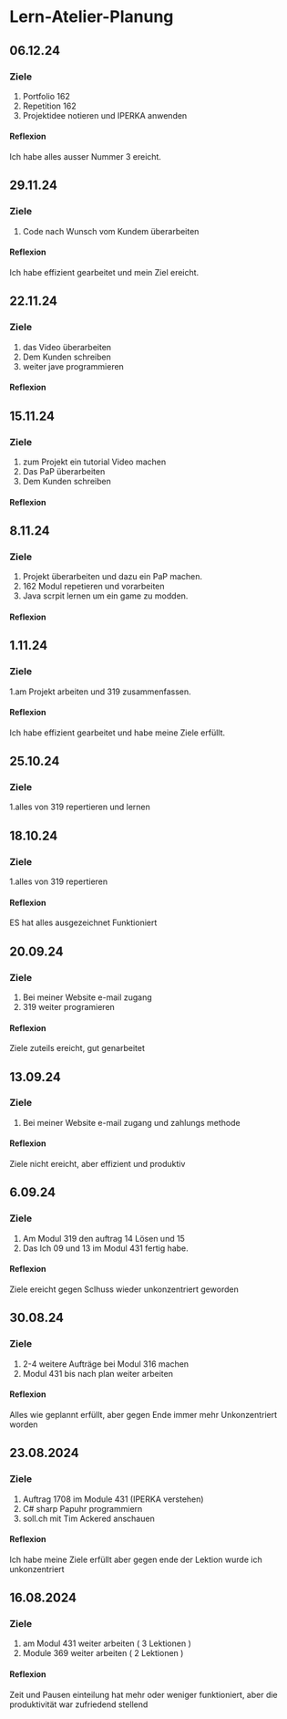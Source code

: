 # Lern-Atelier-Planung
## 06.12.24
### Ziele
1. Portfolio 162
2. Repetition 162
3. Projektidee notieren und IPERKA anwenden
#### Reflexion
Ich habe alles ausser Nummer 3 ereicht.
## 29.11.24
### Ziele
1. Code nach Wunsch vom Kundem überarbeiten
#### Reflexion
Ich habe effizient gearbeitet und mein Ziel ereicht.
## 22.11.24
### Ziele
1. das Video überarbeiten
2. Dem Kunden schreiben
3. weiter jave programmieren
#### Reflexion
## 15.11.24
### Ziele
1. zum Projekt ein tutorial Video machen
2. Das PaP überarbeiten
3. Dem Kunden schreiben
#### Reflexion

## 8.11.24
### Ziele
1. Projekt überarbeiten und dazu ein PaP machen.
2. 162 Modul repetieren und vorarbeiten
3. Java scrpit lernen um ein game zu modden.
#### Reflexion

## 1.11.24
### Ziele
1.am Projekt arbeiten und 319 zusammenfassen.
#### Reflexion
Ich habe effizient gearbeitet und habe meine Ziele erfüllt.

## 25.10.24
### Ziele
1.alles von 319 repertieren und lernen
## 18.10.24
### Ziele
1.alles von 319 repertieren

#### Reflexion
ES hat alles ausgezeichnet Funktioniert
## 20.09.24                                                                                                                         
### Ziele
1. Bei meiner Website e-mail zugang
2. 319 weiter programieren

#### Reflexion
Ziele zuteils ereicht, gut genarbeitet
## 13.09.24                                                                                                                         
### Ziele
1. Bei meiner Website e-mail zugang und zahlungs methode
#### Reflexion
Ziele nicht ereicht, aber effizient und produktiv

## 6.09.24                                                                                                                         
### Ziele
1. Am Modul 319 den auftrag 14 Lösen und 15
2. Das Ich 09 und 13 im Modul 431 fertig habe.
#### Reflexion
Ziele ereicht gegen Sclhuss wieder unkonzentriert geworden

## 30.08.24                                                                                                                         
### Ziele
1. 2-4 weitere Aufträge bei Modul 316 machen
2. Modul 431 bis nach plan weiter arbeiten
#### Reflexion
Alles wie geplannt erfüllt, aber gegen Ende immer mehr Unkonzentriert worden

## 23.08.2024
### Ziele
1. Auftrag 1708 im Module 431 (IPERKA verstehen)
2. C# sharp Papuhr programmiern
3. soll.ch mit Tim Ackered anschauen
#### Reflexion
Ich habe meine Ziele erfüllt aber gegen ende der Lektion wurde ich unkonzentriert


## 16.08.2024
### Ziele
1. am Modul 431 weiter arbeiten ( 3 Lektionen )
2. Module 369 weiter arbeiten ( 2 Lektionen )
#### Reflexion
Zeit und Pausen einteilung hat mehr oder weniger funktioniert,
aber die produktivität war zufriedend stellend
